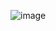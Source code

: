![image](https://github.com/AtalibAgAlmousleck/spring-angular-crud/assets/87047616/3cafdb6e-7af6-47c9-9c94-34c539faee2c)
